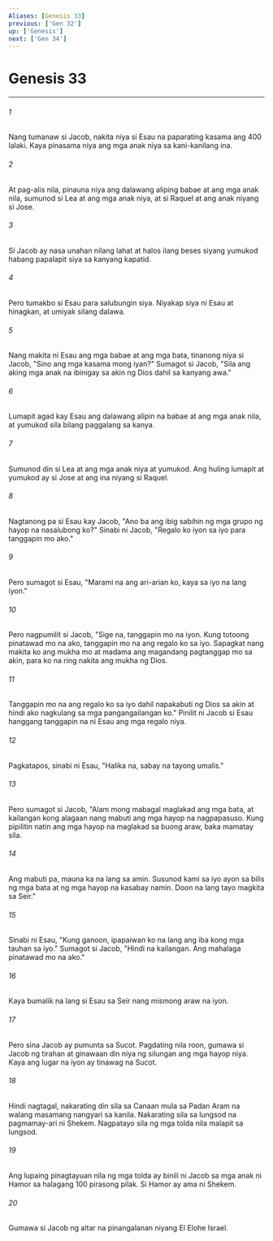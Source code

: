 ```yaml
---
Aliases: [Genesis 33]
previous: ['Gen 32']
up: ['Genesis']
next: ['Gen 34']
---
```

# Genesis 33

***






















###### 1 










Nang tumanaw si Jacob, nakita niya si Esau na paparating kasama ang 400 lalaki. Kaya pinasama niya ang mga anak niya sa kani-kanilang ina. 





















###### 2 










At pag-alis nila, pinauna niya ang dalawang aliping babae at ang mga anak nila, sumunod si Lea at ang mga anak niya, at si Raquel at ang anak niyang si Jose. 





















###### 3 










Si Jacob ay nasa unahan nilang lahat at halos ilang beses siyang yumukod habang papalapit siya sa kanyang kapatid. 





















###### 4 










Pero tumakbo si Esau para salubungin siya. Niyakap siya ni Esau at hinagkan, at umiyak silang dalawa. 





















###### 5 










Nang makita ni Esau ang mga babae at ang mga bata, tinanong niya si Jacob, "Sino ang mga kasama mong iyan?" Sumagot si Jacob, "Sila ang aking mga anak na ibinigay sa akin ng Dios dahil sa kanyang awa." 





















###### 6 










Lumapit agad kay Esau ang dalawang alipin na babae at ang mga anak nila, at yumukod sila bilang paggalang sa kanya. 





















###### 7 










Sumunod din si Lea at ang mga anak niya at yumukod. Ang huling lumapit at yumukod ay si Jose at ang ina niyang si Raquel. 





















###### 8 










Nagtanong pa si Esau kay Jacob, "Ano ba ang ibig sabihin ng mga grupo ng hayop na nasalubong ko?" Sinabi ni Jacob, "Regalo ko iyon sa iyo para tanggapin mo ako." 





















###### 9 










Pero sumagot si Esau, "Marami na ang ari-arian ko, kaya sa iyo na lang iyon." 





















###### 10 










Pero nagpumilit si Jacob, "Sige na, tanggapin mo na iyon. Kung totoong pinatawad mo na ako, tanggapin mo na ang regalo ko sa iyo. Sapagkat nang makita ko ang mukha mo at madama ang magandang pagtanggap mo sa akin, para ko na ring nakita ang mukha ng Dios. 





















###### 11 










Tanggapin mo na ang regalo ko sa iyo dahil napakabuti ng Dios sa akin at hindi ako nagkulang sa mga pangangailangan ko." Pinilit ni Jacob si Esau hanggang tanggapin na ni Esau ang mga regalo niya. 





















###### 12 










Pagkatapos, sinabi ni Esau, "Halika na, sabay na tayong umalis." 





















###### 13 










Pero sumagot si Jacob, "Alam mong mabagal maglakad ang mga bata, at kailangan kong alagaan nang mabuti ang mga hayop na nagpapasuso. Kung pipilitin natin ang mga hayop na maglakad sa buong araw, baka mamatay sila. 





















###### 14 










Ang mabuti pa, mauna ka na lang sa amin. Susunod kami sa iyo ayon sa bilis ng mga bata at ng mga hayop na kasabay namin. Doon na lang tayo magkita sa Seir." 





















###### 15 










Sinabi ni Esau, "Kung ganoon, ipapaiwan ko na lang ang iba kong mga tauhan sa iyo." Sumagot si Jacob, "Hindi na kailangan. Ang mahalaga pinatawad mo na ako." 





















###### 16 










Kaya bumalik na lang si Esau sa Seir nang mismong araw na iyon. 





















###### 17 










Pero sina Jacob ay pumunta sa Sucot. Pagdating nila roon, gumawa si Jacob ng tirahan at ginawaan din niya ng silungan ang mga hayop niya. Kaya ang lugar na iyon ay tinawag na Sucot. 





















###### 18 










Hindi nagtagal, nakarating din sila sa Canaan mula sa Padan Aram na walang masamang nangyari sa kanila. Nakarating sila sa lungsod na pagmamay-ari ni Shekem. Nagpatayo sila ng mga tolda nila malapit sa lungsod. 





















###### 19 










Ang lupaing pinagtayuan nila ng mga tolda ay binili ni Jacob sa mga anak ni Hamor sa halagang 100 pirasong pilak. Si Hamor ay ama ni Shekem. 





















###### 20 










Gumawa si Jacob ng altar na pinangalanan niyang El Elohe Israel.
